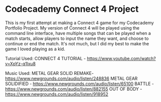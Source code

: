 # Codecademy Connect 4 Project
This is my first attempt at making a Connect 4 game for my Codecademy Portfolio Project. My version of Connect 4 will be played using the command line interface, have multiple songs that can be played when a match starts, allow players to input the name they want, and choose to continue or end the match. It's not much, but I did my best to make the game I loved playing as a kid.


Tutorial Used:
CONNECT 4 TUTORIAL - https://www.youtube.com/watch?v=XpYz-q1lxu8

Music Used:
METAL GEAR SOLID REMAKE- https://www.newgrounds.com/audio/listen/248836
METAL GEAR SOLIDIFIED - https://www.newgrounds.com/audio/listen/65100
BATTLE - https://www.newgrounds.com/audio/listen/882155
OUT OF BODY - https://www.newgrounds.com/audio/listen/918952